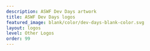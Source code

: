 ```yaml
---
description: ASWF Dev Days artwork
title: ASWF Dev Days logos
featured_image: blank/color/dev-days-blank-color.svg 
layout: logos
level: Other Logos
order: 99
---
```

